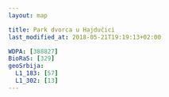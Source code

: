 ```yaml
---
layout: map

title: Park dvorca u Hajdučici
last_modified_at: 2018-05-21T19:19:13+02:00

WDPA: [388827]
BioRaS: [329]
geoSrbija:
  L1_183: [57]
  L1_302: [13]
---
```

